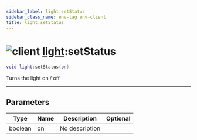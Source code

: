 ```yaml
---
sidebar_label: light:setStatus
sidebar_class_name: env-tag env-client
title: light:setStatus
---
```


# <img src='/img/wiki/client.png' alt='client' classname='env-tag' /> [light](../light/README.md):setStatus

```lua
void light:setStatus(on)
```

Turns the light on / off<br/>

-----------------
## Parameters

| Type   | Name | Description | Optional |
| ------ | ---- | ----------- | -------: |
| boolean | on | No description |   |

